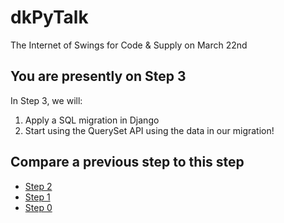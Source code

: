 # dkPyTalk
The Internet of Swings for Code &amp; Supply on March 22nd

## You are presently on Step 3
In Step 3, we will:
1. Apply a SQL migration in Django
2. Start using the QuerySet API using the data in our migration!

## Compare a previous step to this step
* [Step 2](https://github.com/mressler/dkPyTalk/compare/step-2...step-3)
* [Step 1](https://github.com/mressler/dkPyTalk/compare/step-1...step-3)
* [Step 0](https://github.com/mressler/dkPyTalk/compare/step-0...step-3)